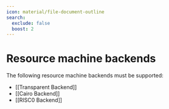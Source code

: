 ```yaml
---
icon: material/file-document-outline
search:
  exclude: false
  boost: 2
---
```


# Resource machine backends

The following resource machine backends must be supported:

- [[Transparent Backend]]
- [[Cairo Backend]]
- [[RISC0 Backend]]

<!--

## Transaction functions

!!! todo

    Explain abstractly what a transaction function does.

Transaction functions are encoded with the [standard function encoding](./function_encoding/index.md).

The following transaction function virtual machines must be supported:

- [Nockma](./function_encoding/nockma.md)

## Resource logics

!!! todo

    Explain abstractly what a resource logic backend does.

Resource logics are encoded with the [standard function encoding](./function_encoding/index.md).

The following resource logic virtual machines must be supported:

- [Nockma](./function_encoding/nockma.md)
- [Cairo](./function_encoding/cairo.md)
- [RISC0](./function_encoding/risc0.md)

-->
